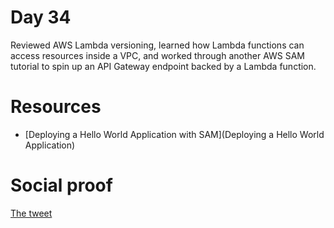# Day 34

Reviewed AWS Lambda versioning, learned how Lambda functions can access resources inside a VPC, and worked through another AWS SAM tutorial to spin up an API Gateway endpoint backed by a Lambda function.

# Resources

- [Deploying a Hello World Application with SAM](Deploying a Hello World Application)

# Social proof

[The tweet](https://twitter.com/jennapederson/status/1295554007994232832?s=20)
